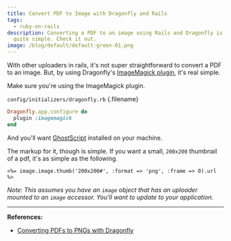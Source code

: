 ```yaml
---
title: Convert PDF to Image with Dragonfly and Rails
tags:
  - ruby-on-rails
description: Converting a PDF to an image using Rails and Dragonfly is actually
  quite simple. Check it out.
image: /blog/default/default-green-01.png
---
```


With other uploaders in rails, it's not super straightforward to convert a PDF to an image. But, by using Dragonfly's [ImageMagick plugin](http://markevans.github.io/dragonfly/imagemagick), it's real simple.

Make sure you're using the ImageMagick plugin.

`config/initializers/dragonfly.rb` {.filename}

```ruby
Dragonfly.app.configure do
  plugin :imagemagick
end
```

And you'll want [GhostScript](http://www.ghostscript.com) installed on your machine.

The markup for it, though is simple. If you want a small, `200x200` thumbnail of a pdf, it's as simple as the following.

```erb
<%= image.image.thumb('200x200#', :format => 'png', :frame => 0).url %>
```

_Note: This assumes you have an `image` object that has an uploader mounted to an `image` accessor. You'll want to update to your application._

---

**References:**

- [Converting PDFs to PNGs with Dragonfly](http://stackoverflow.com/a/24576788/2241124)
